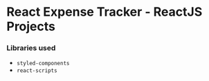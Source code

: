 # React Expense Tracker - ReactJS Projects


### Libraries used
* `styled-components`
* `react-scripts`

